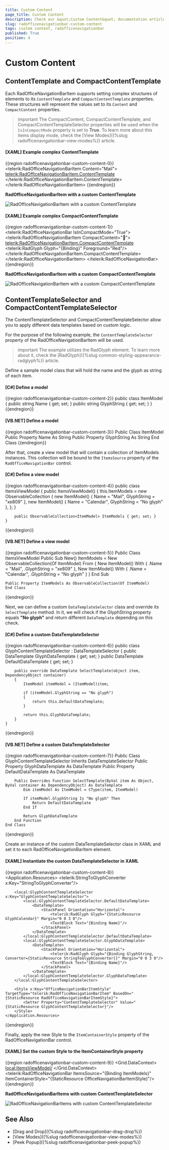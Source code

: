 ```yaml
---
title: Custom Content
page_title: Custom Content
description: Check our &quot;Custom Content&quot; documentation article for the RadOfficeNavigationBar control.
slug: radofficenavigationbar-custom-content
tags: custom content, radofficenavigationbar
published: True
position: 4
---
```


# Custom Content

## ContentTemplate and CompactContentTemplate

Each RadOfficeNavigationBarItem supports setting complex structures of elements to its `ContentTemplate` and `CompactContentTemplate` properties. These structures will represent the values set to its `Content` and `CompactContent` properties. 

>important The CompactContent, CompactContentTemplate, and CompactContentTemplateSelector properties will be used when the `IsInCompactMode` property is set to __True__. To learn more about this items display mode, check the [View Modes]({%slug radofficenavigationbar-view-modes%}) article.

#### __[XAML] Example complex ContentTemplate__
{{region radofficenavigationbar-custom-content-0}}
    <telerik:RadOfficeNavigationBarItem Content="Mail">
        <telerik:RadOfficeNavigationBarItem.ContentTemplate>
            <DataTemplate>
                <StackPanel Orientation="Horizontal">
                    <Border Width="12" Height="12" Background="Red"/>
                    <TextBlock Text="{Binding}" Foreground="Red" Margin="5 0 0 0"/>
                </StackPanel>
            </DataTemplate>
        </telerik:RadOfficeNavigationBarItem.ContentTemplate>
    </telerik:RadOfficeNavigationBarItem>
{{endregion}}

__RadOfficeNavigationBarItem with a custom ContentTemplate__

![RadOfficeNavigationBarItem with a custom ContentTemplate](images/officenavigationbar-custom-content-0.png)

#### __[XAML] Example complex CompactContentTemplate__
{{region radofficenavigationbar-custom-content-1}}
    <telerik:RadOfficeNavigationBar IsInCompactMode="True">
        <telerik:RadOfficeNavigationBarItem CompactContent="&#xe809;">
            <telerik:RadOfficeNavigationBarItem.CompactContentTemplate>
                <DataTemplate>
                    <telerik:RadGlyph Glyph="{Binding}" Foreground="Red"/>
                </DataTemplate>
            </telerik:RadOfficeNavigationBarItem.CompactContentTemplate>
        </telerik:RadOfficeNavigationBarItem>
    </telerik:RadOfficeNavigationBar>
{{endregion}}

__RadOfficeNavigationBarItem with a custom CompactContentTemplate__

![RadOfficeNavigationBarItem with a custom CompactContentTemplate](images/officenavigationbar-custom-content-1.png)

## ContentTemplateSelector and CompactContentTemplateSelector

The ContentTemplateSelector and CompactContentTemplateSelector allow you to apply different data templates based on custom logic.

For the purpose of the following example, the `ContentTemplateSelector` property of the RadOfficeNavigationBarItem will be used.

>important The example utilizes the RadGlyph element. To learn more about it, check the [RadGlyph]({%slug common-styling-appearance-radglyph%}) article.

Define a sample model class that will hold the name and the glyph as string of each item.

#### __[C#] Define a model__
{{region radofficenavigationbar-custom-content-2}}
    public class ItemModel
    {
        public string Name { get; set; }
        public string GlyphString { get; set; }
    }
{{endregion}}

#### __[VB.NET] Define a model__
{{region radofficenavigationbar-custom-content-3}}
    Public Class ItemModel
        Public Property Name As String
        Public Property GlyphString As String
    End Class
{{endregion}}

After that, create a view model that will contain a collection of ItemModels instances. This collection will be bound to the `ItemsSource` property of the `RadOfficeNavigationBar` control.

#### __[C#] Define a view model__
{{region radofficenavigationbar-custom-content-4}}
    public class ItemsViewModel
    {
        public ItemsViewModel()
        {
            this.ItemModels = new ObservableCollection<ItemModel>
            {
                new ItemModel() { Name = "Mail", GlyphString = "xe809" },
                new ItemModel() { Name = "Calendar", GlyphString = "No glyph" },
            };
        }

        public ObservableCollection<ItemModel> ItemModels { get; set; }
    }
{{endregion}}

#### __[VB.NET] Define a view model__
{{region radofficenavigationbar-custom-content-5}}
    Public Class ItemsViewModel
    Public Sub New()
    ItemModels = New ObservableCollection(Of ItemModel) From {
      New ItemModel() With {
          .Name = "Mail",
            .GlyphString = "xe809"
        },
        New ItemModel() With {
          .Name = "Calendar",
            .GlyphString = "No glyph"
        }
    }
    End Sub

    Public Property ItemModels As ObservableCollection(Of ItemModel)
    End Class
{{endregion}}

Next, we can define a custom `DataTemplateSelector` class and override its `SelectTemplate` method. In it, we will check if the GlyphString property equals __"No glyph"__ and return different `DataTemplate` depending on this check.

#### __[C#] Define a custom DataTemplateSelector__
{{region radofficenavigationbar-custom-content-6}}
    public class GlyphContentTemplateSelector : DataTemplateSelector
    {
        public DataTemplate GlyphDataTemplate { get; set; }
        public DataTemplate DefaultDataTemplate { get; set; }

        public override DataTemplate SelectTemplate(object item, DependencyObject container)
        {
            ItemModel itemModel = (ItemModel)item;

            if (itemModel.GlyphString == "No glyph")
            {
                return this.DefaultDataTemplate;
            }

            return this.GlyphDataTemplate;
        }
    }
{{endregion}}

#### __[VB.NET] Define a custom DataTemplateSelector__
{{region radofficenavigationbar-custom-content-7}}
    Public Class GlyphContentTemplateSelector
        Inherits DataTemplateSelector
        Public Property GlyphDataTemplate As DataTemplate
        Public Property DefaultDataTemplate As DataTemplate

        Public Overrides Function SelectTemplate(ByVal item As Object, ByVal container As DependencyObject) As DataTemplate
            Dim itemModel As ItemModel = CType(item, ItemModel)

            If itemModel.GlyphString Is "No glyph" Then
                Return DefaultDataTemplate
            End If

            Return GlyphDataTemplate
        End Function
    End Class
{{endregion}}

Create an instance of the custom DataTemplateSelector class in XAML and set it to each RadOfficeNavigationBarItem element.

#### __[XAML] Instantiate the custom DataTemplateSelector in XAML__
{{region radofficenavigationbar-custom-content-8}}
    <Application.Resources>
        <telerik:StringToGlyphConverter x:Key="StringToGlyphConverter"/>

        <local:GlyphContentTemplateSelector x:Key="GlyphContentTemplateSelector">
            <local:GlyphContentTemplateSelector.DefaultDataTemplate>
                <DataTemplate>
                    <StackPanel Orientation="Horizontal">
                        <telerik:RadGlyph Glyph="{StaticResource GlyphCalendar}" Margin="0 0 3 0"/>
                        <TextBlock Text="{Binding Name}"/>
                    </StackPanel>
                </DataTemplate>
            </local:GlyphContentTemplateSelector.DefaultDataTemplate>
            <local:GlyphContentTemplateSelector.GlyphDataTemplate>
                <DataTemplate>
                    <StackPanel Orientation="Horizontal">
                        <telerik:RadGlyph Glyph="{Binding GlyphString, Converter={StaticResource StringToGlyphConverter}}" Margin="0 0 3 0"/>
                        <TextBlock Text="{Binding Name}"/>
                    </StackPanel>
                </DataTemplate>
            </local:GlyphContentTemplateSelector.GlyphDataTemplate>
        </local:GlyphContentTemplateSelector>

        <Style x:Key="OfficeNavigationBarItemStyle" TargetType="telerik:RadOfficeNavigationBarItem" BasedOn="{StaticResource RadOfficeNavigationBarItemStyle}">
            <Setter Property="ContentTemplateSelector" Value="{StaticResource GlyphContentTemplateSelector}"/>
        </Style>
    </Application.Resources>
{{endregion}}

Finally, apply the new Style to the `ItemContainerStyle` property of the RadOfficeNavigationBar control.

#### __[XAML] Set the custom Style to the ItemContainerStyle property__
{{region radofficenavigationbar-custom-content-9}}
    <Grid>
        <Grid.DataContext>
            <local:ItemsViewModel/>
        </Grid.DataContext>
        <telerik:RadOfficeNavigationBar ItemsSource="{Binding ItemModels}" ItemContainerStyle="{StaticResource OfficeNavigationBarItemStyle}"/>
    </Grid>
{{endregion}}

__RadOfficeNavigationBarItems with custom ContentTemplateSelector__

![RadOfficeNavigationBarItems with custom ContentTemplateSelector](images/officenavigationbar-custom-content-2.png)

## See Also
* [Drag and Drop]({%slug radofficenavigationbar-drag-drop%})
* [View Modes]({%slug radofficenavigationbar-view-modes%})
* [Peek Popup]({%slug radofficenavigationbar-peek-popup%})